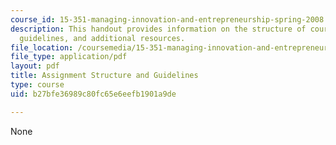 ```yaml
---
course_id: 15-351-managing-innovation-and-entrepreneurship-spring-2008
description: This handout provides information on the structure of course assignments,
  guidelines, and additional resources.
file_location: /coursemedia/15-351-managing-innovation-and-entrepreneurship-spring-2008/b27bfe36989c80fc65e6eefb1901a9de_assign_info.pdf
file_type: application/pdf
layout: pdf
title: Assignment Structure and Guidelines
type: course
uid: b27bfe36989c80fc65e6eefb1901a9de

---
```

None